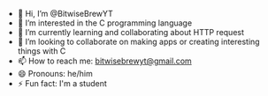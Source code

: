 - 👋 Hi, I’m @BitwiseBrewYT
- 👀 I’m interested in the C programming language
- 🌱 I’m currently learning and collaborating about HTTP request
- 💞️ I’m looking to collaborate on making apps or creating interesting things with C
- 📫 How to reach me: bitwisebrewyt@gmail.com
- 😄 Pronouns: he/him
- ⚡ Fun fact: I'm a student
